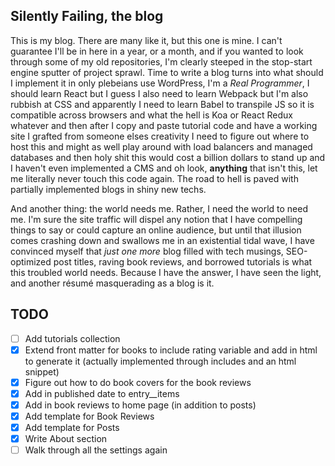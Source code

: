 ## Silently Failing, the blog
This is my blog. There are many like it, but this one is mine. I can't guarantee I'll be in here in a year, or a month, and if you wanted to look through some of my old repositories, I'm clearly steeped in the stop-start engine sputter of project sprawl. Time to write a blog turns into what should I implement it in only plebeians use WordPress, I'm a *Real Programmer*, I should learn React but I guess I also need to learn Webpack but I'm also rubbish at CSS and apparently I need to learn Babel to transpile JS so it is compatible across browsers and what the hell is Koa or React Redux whatever and then after I copy and paste tutorial code and have a working site I grafted from someone elses creativity I need to figure out where to host this and might as well play around with load balancers and managed databases and then holy shit this would cost a billion dollars to stand up and I haven't even implemented a CMS and oh look, **anything** that isn't this, let me literally never touch this code again. The road to hell is paved with partially implemented blogs in shiny new techs.

And another thing: the world needs me. Rather, I need the world to need me. I'm sure the site traffic will dispel any notion that I have compelling things to say or could capture an online audience, but until that illusion comes crashing down and swallows me in an existential tidal wave, I have convinced myself that *just one more* blog filled with tech musings, SEO-optimized post titles, raving book reviews, and borrowed tutorials is what this troubled world needs. Because I have the answer, I have seen the light, and another résumé masquerading as a blog is it.

## TODO
- [ ] Add tutorials collection
- [x] Extend front matter for books to include rating variable and add in html to generate it (actually implemented through includes and an html snippet)
- [x] Figure out how to do book covers for the book reviews
- [x] Add in published date to entry__items
- [x] Add in book reviews to home page (in addition to posts)
- [x] Add template for Book Reviews
- [x] Add template for Posts
- [x] Write About section
- [ ] Walk through all the settings again
